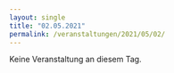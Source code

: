 ```yaml
---
layout: single
title: "02.05.2021"
permalink: /veranstaltungen/2021/05/02/
---
```


Keine Veranstaltung an diesem Tag.
